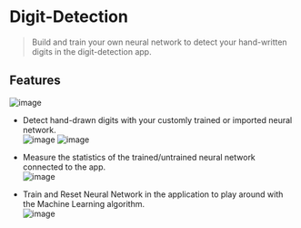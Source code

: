 # Digit-Detection
> Build and train your own neural network to detect your hand-written digits in the digit-detection app.

## Features
![image](https://user-images.githubusercontent.com/47650058/207423174-563495a3-8f86-42e8-8739-0785cc59726c.png)

- Detect hand-drawn digits with your customly trained or imported neural network. <br>
![image](https://user-images.githubusercontent.com/47650058/207423412-f350f572-e75e-4e49-960e-e131e7e7f1bb.png)
![image](https://user-images.githubusercontent.com/47650058/207423464-1e2d2797-812a-43bf-ac6a-d3a56ea3a876.png)

- Measure the statistics of the trained/untrained neural network connected to the app. <br>
![image](https://user-images.githubusercontent.com/47650058/207423597-6e5ba1ba-f4da-475c-bfa9-aca47decec16.png)

- Train and Reset Neural Network in the application to play around with the Machine Learning algorithm. <br>
![image](https://user-images.githubusercontent.com/47650058/207423710-540848b4-22c4-4268-bd4c-d8fbf9d706f0.png)
